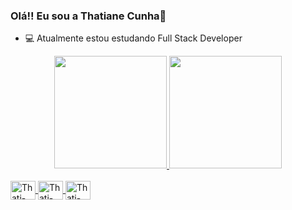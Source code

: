 ### Olá!! Eu sou a Thatiane Cunha👋


- 💻 Atualmente estou  estudando Full Stack Developer
<div align="center">
  <a href="https://github.com/cunhathatiane">
  <img height="180em" src="https://github-readme-stats.vercel.app/api?username=cunhathatiane&show_icons=true&theme=dracula&include_all_commits=true&count_private=true"/>
  <img height="180em" src="https://github-readme-stats.vercel.app/api/top-langs/?username=cunhathatiane&layout=compact&langs_count=7&theme=dracula"/>
</div>
<div style="display: inline_block"><br>
  <img align="center" alt="Thati-Js" height="30" width="40" src="https://img.shields.io/badge/JavaScript-323330?style=for-the-badge&logo=javascript&logoColor=F7DF1E .svg">
  <img align="center" alt="Thati-HTML" height="30" width="40" src="https://img.shields.io/badge/HTML5-E34F26?style=for-the-badge&logo=html5&logoColor=white.svg">
  <img align="center" alt="Thati-CSS" height="30" width="40" src="https://img.shields.io/badge/CSS3-1572B6?style=for-the-badge&logo=css3&logoColor=white .svg">
  
